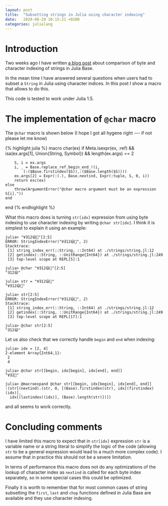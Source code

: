 ```yaml
---
layout: post
title:  "Subsetting strings in Julia using character indexing"
date:   2020-08-29 10:15:21 +0200
categories: julialang
---
```


# Introduction

Two weeks ago I have written [a blog post][post] about comparison of byte and
character indexing of strings in Julia Base.

In the mean time I have answered several questions when users had to subset
a `String` in Julia using character indices. In this post I show a macro that
allows to do this.

This code is tested to work under Julia 1.5.

# The implementation of `@char` macro

The `@char` macro is shown below (I hope I got all hygene right --- if not
please let me know)

{% highlight julia %}
macro char(ex)
    if Meta.isexpr(ex, :ref) &&
        isa(ex.args[1], Union{String, Symbol}) &&
        length(ex.args) == 2

        S, i = ex.args
        i, _ = Base.replace_ref_begin_end_!(i,
            (:($Base.firstindex($S)),:($Base.length($S))))
        ex.args[2] = Expr(:(.), Base.nextind, Expr(:tuple, S, 0, i))
        return esc(ex)
    else
        throw(ArgumentError("@char macro argument must be an expression S[i]."))
    end
end
{% endhighlight %}

What this macro does is turning `str[idx]` expression from using byte indexing
to use character indexing by writing `@char str[idx]`.
I think it is simplest to explain it using an example:

```
julia> "∀∃12😄🍕"[2:5]
ERROR: StringIndexError("∀∃12😄🍕", 2)
Stacktrace:
 [1] string_index_err(::String, ::Int64) at ./strings/string.jl:12
 [2] getindex(::String, ::UnitRange{Int64}) at ./strings/string.jl:249
 [3] top-level scope at REPL[5]:1

julia> @char "∀∃12😄🍕"[2:5]
"∃12😄"

julia> str = "∀∃12😄🍕"
"∀∃12😄🍕"

julia> str[2:5]
ERROR: StringIndexError("∀∃12😄🍕", 2)
Stacktrace:
 [1] string_index_err(::String, ::Int64) at ./strings/string.jl:12
 [2] getindex(::String, ::UnitRange{Int64}) at ./strings/string.jl:249
 [3] top-level scope at REPL[17]:1

julia> @char str[2:5]
"∃12😄"
```

Let us also check that we correctly handle `begin` and `end` when indexing:
```
julia> idx = [2, 4]
2-element Array{Int64,1}:
 2
 4

julia> @char str[[begin, idx[begin], idx[end], end]]
"∀∃2🍕"

julia> @macroexpand @char str[[begin, idx[begin], idx[end], end]]
:(str[(nextind).(str, 0, [(Base).firstindex(str), idx[(firstindex)(idx)],
  idx[(lastindex)(idx)], (Base).length(str)])])
```
and all seems to work correctly.

# Concluding comments

I have limited this macro to expect that in `str[idx]` expression `str` is a
variable name or a string literal to simplify the logic of the code (allowing
`str` to be a general expression would lead to a much more complex code).
I assume that in practice this should not be a severe limitation.

In terms of performance this macro does not do any optimizations of the lookup
of character index as `nextind` is called for each byte index separately,
so in some special cases this could be optimized.

Finally it is worth to remember that for most common cases of string subsetting
the `first`, `last` and `chop` functions defined in Julia Base are available
and they use character indexing.

[post]: https://bkamins.github.io/julialang/2020/08/13/strings.html

